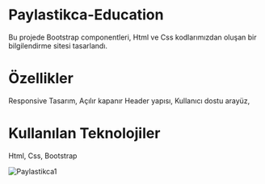 

# Paylastikca-Education


Bu projede Bootstrap componentleri, Html ve Css kodlarımızdan oluşan bir bilgilendirme sitesi tasarlandı.

# Özellikler

Responsive Tasarım,
Açılır kapanır Header yapısı,
Kullanıcı dostu arayüz,

# Kullanılan Teknolojiler

Html, Css, Bootstrap

![Paylastikca1](https://github.com/user-attachments/assets/c65ddb40-9a71-4c71-90c8-aaa14e191f61)
